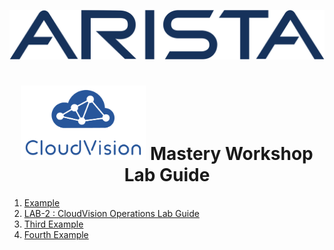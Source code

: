 <p align="center">
  <img img src="Images/2560px-Arista-networks-logo.svg.png" width="800" />
</p>

<!-- title only -->
<!--<h1 align="center"> CloudVision Mastery Workshop Lab Guide </h1>-->

<h1 align="center"> 
  <img img src="Images/cloudvision-logo.png" width="200" />
   Mastery Workshop Lab Guide
</h1>

<!-- <p align="center">
  <img img src="Images/cloudvision-logo.png" width="200" />
</p>-->



1. [Example](#example)
2. [LAB-2 : CloudVision Operations Lab Guide](https://github.com/arista-rockies/Workshops/blob/main/CloudVision/Lab-Guide/Lab-Guide-2.md)
3. [Third Example](#third-example)
4. [Fourth Example](#fourth-examplehttpwwwfourthexamplecom)



